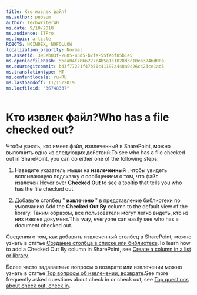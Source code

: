 ```yaml
---
title: Кто извлек файл?
ms.author: pebaum
author: Techwriter40
ms.date: 9/10/2018
ms.audience: ITPro
ms.topic: article
ROBOTS: NOINDEX, NOFOLLOW
localization_priority: Normal
ms.assetid: 395eb03f-2885-43d5-b2fe-55febf85b1e5
ms.openlocfilehash: 56aa04f7866227c4b5a1e1828d3c10ea3746d00a
ms.sourcegitcommit: b43f77221f47b50c41197a448a9c26c423ce1ad5
ms.translationtype: MT
ms.contentlocale: ru-RU
ms.lasthandoff: 11/15/2019
ms.locfileid: "36748337"
---
```

# <a name="who-has-a-file-checked-out"></a><span data-ttu-id="ee71d-102">Кто извлек файл?</span><span class="sxs-lookup"><span data-stu-id="ee71d-102">Who has a file checked out?</span></span>

<span data-ttu-id="ee71d-103">Чтобы узнать, кто имеет файл, извлеченный в SharePoint, можно выполнить одно из следующих действий:</span><span class="sxs-lookup"><span data-stu-id="ee71d-103">To see who has a file checked out in SharePoint, you can do either one of the following steps:</span></span>
  
1. <span data-ttu-id="ee71d-104">Наведите указатель мыши на **извлеченный** , чтобы увидеть всплывающую подсказку с сообщением о том, что файл извлечен.</span><span class="sxs-lookup"><span data-stu-id="ee71d-104">Hover over **Checked Out** to see a tooltip that tells you who has the file checked out.</span></span> 
    
2. <span data-ttu-id="ee71d-105">Добавьте столбец " **извлечено** " в представление библиотеки по умолчанию.</span><span class="sxs-lookup"><span data-stu-id="ee71d-105">Add the **Checked Out By** column to the default view of the library.</span></span> <span data-ttu-id="ee71d-106">Таким образом, все пользователи могут легко видеть, кто из них извлек документ.</span><span class="sxs-lookup"><span data-stu-id="ee71d-106">This way, everyone can easily see who has a document checked out.</span></span> 
    
<span data-ttu-id="ee71d-107">Сведения о том, как добавить извлеченный столбец в SharePoint, можно узнать в статье [Создание столбца в списке или библиотеке](https://go.microsoft.com/fwlink/?linkid=2019591).</span><span class="sxs-lookup"><span data-stu-id="ee71d-107">To learn how to add a Checked Out By column in SharePoint, see [Create a column in a list or library](https://go.microsoft.com/fwlink/?linkid=2019591).</span></span> 
  
<span data-ttu-id="ee71d-108">Более часто задаваемые вопросы о возврате или извлечении можно узнать в статье [Top вопросы об извлечении, возврате](https://go.microsoft.com/fwlink/?linkid=2018786).</span><span class="sxs-lookup"><span data-stu-id="ee71d-108">See more frequently asked questions about check in or check out, see [Top questions about check out, check in](https://go.microsoft.com/fwlink/?linkid=2018786).</span></span>
  

